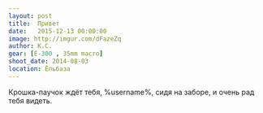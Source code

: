 ```yaml
---
layout: post
title:  Привет
date:   2015-12-13 00:00:00
image: http://imgur.com/dFazeZq
author: К.С.
gear: [E-300 , 35mm macro]
shoot_date: 2014-08-03
location: Ёльбаза
---
```


Крошка-паучок ждёт тебя, %username%, сидя на заборе, и очень рад тебя видеть.
